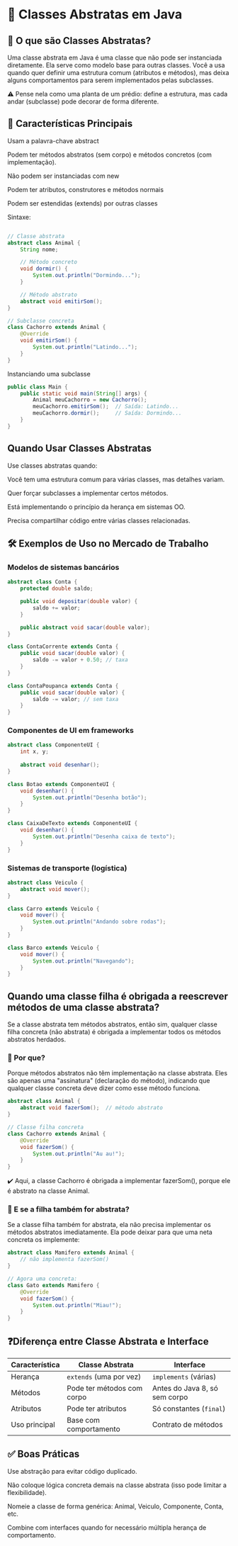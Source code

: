 # 📘 Classes Abstratas em Java
## 🧠 O que são Classes Abstratas?
Uma classe abstrata em Java é uma classe que não pode ser instanciada diretamente. Ela serve como modelo base para outras classes. Você a usa quando quer definir uma estrutura comum (atributos e métodos), mas deixa alguns comportamentos para serem implementados pelas subclasses.

⚠️ Pense nela como uma planta de um prédio: define a estrutura, mas cada andar (subclasse) pode decorar de forma diferente.

## 📌 Características Principais
Usam a palavra-chave abstract

Podem ter métodos abstratos (sem corpo) e métodos concretos (com implementação).

Não podem ser instanciadas com new

Podem ter atributos, construtores e métodos normais

Podem ser estendidas (extends) por outras classes

Sintaxe:
````java

// Classe abstrata
abstract class Animal {
    String nome;

    // Método concreto
    void dormir() {
        System.out.println("Dormindo...");
    }

    // Método abstrato
    abstract void emitirSom();
}

// Subclasse concreta
class Cachorro extends Animal {
    @Override
    void emitirSom() {
        System.out.println("Latindo...");
    }
}
````
Instanciando uma subclasse
````java
public class Main {
    public static void main(String[] args) {
        Animal meuCachorro = new Cachorro();
        meuCachorro.emitirSom();  // Saída: Latindo...
        meuCachorro.dormir();     // Saída: Dormindo...
    }
}
````

## Quando Usar Classes Abstratas
Use classes abstratas quando:

Você tem uma estrutura comum para várias classes, mas detalhes variam.

Quer forçar subclasses a implementar certos métodos.

Está implementando o princípio da herança em sistemas OO.

Precisa compartilhar código entre várias classes relacionadas.


## 🛠️ Exemplos de Uso no Mercado de Trabalho
### Modelos de sistemas bancários
````java
abstract class Conta {
    protected double saldo;

    public void depositar(double valor) {
        saldo += valor;
    }

    public abstract void sacar(double valor);
}

class ContaCorrente extends Conta {
    public void sacar(double valor) {
        saldo -= valor + 0.50; // taxa
    }
}

class ContaPoupanca extends Conta {
    public void sacar(double valor) {
        saldo -= valor; // sem taxa
    }
}
````

###  Componentes de UI em frameworks
````java
abstract class ComponenteUI {
    int x, y;
    
    abstract void desenhar();
}

class Botao extends ComponenteUI {
    void desenhar() {
        System.out.println("Desenha botão");
    }
}

class CaixaDeTexto extends ComponenteUI {
    void desenhar() {
        System.out.println("Desenha caixa de texto");
    }
}
````

### Sistemas de transporte (logística)
````java
abstract class Veiculo {
    abstract void mover();
}

class Carro extends Veiculo {
    void mover() {
        System.out.println("Andando sobre rodas");
    }
}

class Barco extends Veiculo {
    void mover() {
        System.out.println("Navegando");
    }
}
````

## Quando uma classe filha é obrigada a reescrever métodos de uma classe abstrata?
Se a classe abstrata tem métodos abstratos, então sim, qualquer classe filha concreta (não abstrata) é obrigada a implementar todos os métodos abstratos herdados.

### 📖 Por que?
Porque métodos abstratos não têm implementação na classe abstrata. Eles são apenas uma "assinatura" (declaração do método), indicando que qualquer classe concreta deve dizer como esse método funciona.
````java
abstract class Animal {
    abstract void fazerSom();  // método abstrato
}

// Classe filha concreta
class Cachorro extends Animal {
    @Override
    void fazerSom() {
        System.out.println("Au au!");
    }
}

````
✔️ Aqui, a classe Cachorro é obrigada a implementar fazerSom(), porque ele é abstrato na classe Animal.

### 🔷 E se a filha também for abstrata?
Se a classe filha também for abstrata, ela não precisa implementar os métodos abstratos imediatamente. Ela pode deixar para que uma neta concreta os implemente:

````java
abstract class Mamifero extends Animal {
    // não implementa fazerSom()
}

// Agora uma concreta:
class Gato extends Mamifero {
    @Override
    void fazerSom() {
        System.out.println("Miau!");
    }
}

````

## ❓Diferença entre Classe Abstrata e Interface

| Característica | Classe Abstrata            | Interface                     |
| -------------- | -------------------------- | ----------------------------- |
| Herança        | `extends` (uma por vez)    | `implements` (várias)         |
| Métodos        | Pode ter métodos com corpo | Antes do Java 8, só sem corpo |
| Atributos      | Pode ter atributos         | Só constantes (`final`)       |
| Uso principal  | Base com comportamento     | Contrato de métodos           |



## ✅ Boas Práticas
Use abstração para evitar código duplicado.

Não coloque lógica concreta demais na classe abstrata (isso pode limitar a flexibilidade).

Nomeie a classe de forma genérica: Animal, Veiculo, Componente, Conta, etc.

Combine com interfaces quando for necessário múltipla herança de comportamento.





